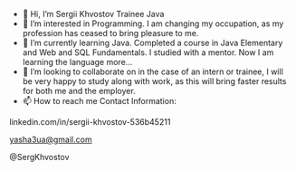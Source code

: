 - 👋 Hi, I’m Sergii Khvostov Trainee Java
- 👀 I’m interested in Programming. I am changing my occupation, as my profession has ceased to bring pleasure to me.
- 🌱 I’m currently learning Java. Completed a course in Java Elementary and Web and SQL Fundamentals. I studied with a mentor. Now I am learning the language more...
- 💞️ I’m looking to collaborate on in the case of an intern or trainee, I will be very happy to study along with work, as this will bring faster results for both me and the employer.
- 📫 How to reach me Contact Information:

linkedin.com/in/sergii-khvostov-536b45211

yasha3ua@gmail.com

@SergKhvostov

<!---
Khvostov-JJD/Khvostov-JJD is a ✨ special ✨ repository because its `README.md` (this file) appears on your GitHub profile.
You can click the Preview link to take a look at your changes.
--->

